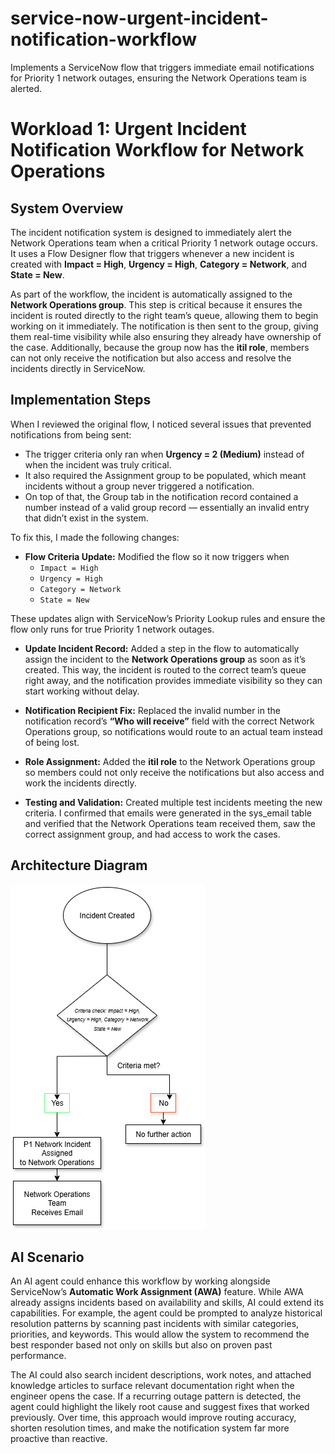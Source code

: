# service-now-urgent-incident-notification-workflow
Implements a ServiceNow flow that triggers immediate email notifications for Priority 1 network outages, ensuring the Network Operations team is alerted.

# Workload 1: Urgent Incident Notification Workflow for Network Operations

## System Overview  
The incident notification system is designed to immediately alert the Network Operations team when a critical Priority 1 network outage occurs. It uses a Flow Designer flow that triggers whenever a new incident is created with **Impact = High**, **Urgency = High**, **Category = Network**, and **State = New**.  

As part of the workflow, the incident is automatically assigned to the **Network Operations group**. This step is critical because it ensures the incident is routed directly to the right team’s queue, allowing them to begin working on it immediately. The notification is then sent to the group, giving them real-time visibility while also ensuring they already have ownership of the case. Additionally, because the group now has the **itil role**, members can not only receive the notification but also access and resolve the incidents directly in ServiceNow.

## Implementation Steps

When I reviewed the original flow, I noticed several issues that prevented notifications from being sent:  
- The trigger criteria only ran when **Urgency = 2 (Medium)** instead of when the incident was truly critical.  
- It also required the Assignment group to be populated, which meant incidents without a group never triggered a notification.  
- On top of that, the Group tab in the notification record contained a number instead of a valid group record — essentially an invalid entry that didn’t exist in the system.  

To fix this, I made the following changes:  

- **Flow Criteria Update:** Modified the flow so it now triggers when  
  - `Impact = High`  
  - `Urgency = High`  
  - `Category = Network`  
  - `State = New`  
  
These updates align with ServiceNow’s Priority Lookup rules and ensure the flow only runs for true Priority 1 network outages.  

- **Update Incident Record:** Added a step in the flow to automatically assign the incident to the **Network Operations group** as soon as it’s created. This way, the incident is routed to the correct team’s queue right away, and the notification provides immediate visibility so they can start working without delay.

- **Notification Recipient Fix:** Replaced the invalid number in the notification record’s **“Who will receive”** field with the correct Network Operations group, so notifications would route to an actual team instead of being lost.  

- **Role Assignment:** Added the **itil role** to the Network Operations group so members could not only receive the notifications but also access and work the incidents directly.  

- **Testing and Validation:** Created multiple test incidents meeting the new criteria. I confirmed that emails were generated in the sys_email table and verified that the Network Operations team received them, saw the correct assignment group, and had access to work the cases.  

## Architecture Diagram  

[![P1 Incident Network Notification System Architecture](Diagram.png)](Diagram.png)


## AI Scenario  
An AI agent could enhance this workflow by working alongside ServiceNow’s **Automatic Work Assignment (AWA)** feature. While AWA already assigns incidents based on availability and skills, AI could extend its capabilities. For example, the agent could be prompted to analyze historical resolution patterns by scanning past incidents with similar categories, priorities, and keywords. This would allow the system to recommend the best responder based not only on skills but also on proven past performance.  

The AI could also search incident descriptions, work notes, and attached knowledge articles to surface relevant documentation right when the engineer opens the case. If a recurring outage pattern is detected, the agent could highlight the likely root cause and suggest fixes that worked previously. Over time, this approach would improve routing accuracy, shorten resolution times, and make the notification system far more proactive than reactive.  
